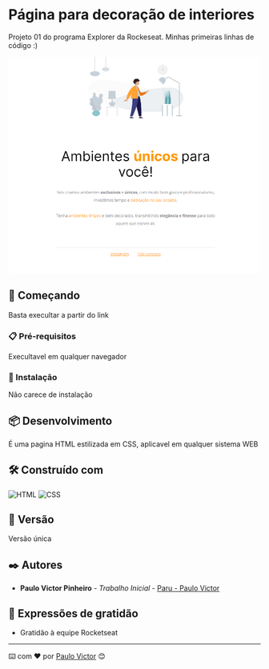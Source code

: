 

# Página para decoração de interiores

Projeto 01 do programa Explorer da Rockeseat. Minhas primeiras linhas de código :)

<img src="./Screenshot.png"> 


## 🚀 Começando

Basta execultar a partir do link

### 📋 Pré-requisitos

Execultavel em qualquer navegador

### 🔧 Instalação

Não carece de instalação

## 📦 Desenvolvimento

É uma pagina HTML estilizada em CSS, aplicavel em qualquer sistema WEB

## 🛠️ Construído com

<img align="center" alt="HTML" height="30" width="40" src="https://cdn.worldvectorlogo.com/logos/html-1.svg">
<img align="center" alt="CSS" height="30" width="40" src="https://cdn.worldvectorlogo.com/logos/css-3.svg">


## 📌 Versão

Versão única

## ✒️ Autores



* **Paulo Victor Pinheiro** - *Trabalho Inicial* - [Paru - Paulo Victor](https://www.linkedin.com/in/paulo-pinheiro-4a94b0150/)




## 🎁 Expressões de gratidão

* Gratidão à equipe Rocketseat


---
⌨️ com ❤️ por [Paulo Victor](https://gist.github.com/Paru369) 😊
